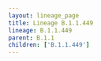 ```yaml
---
layout: lineage_page
title: Lineage B.1.1.449
lineage: B.1.1.449
parent: B.1.1
children: ['B.1.1.449']
---
```

